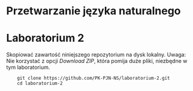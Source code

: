 # Przetwarzanie języka naturalnego
# Laboratorium 2

Skopiować zawartość niniejszego repozytorium
na dysk lokalny. Uwaga: Nie korzystać z opcji
*Download ZIP*, która pomija duże pliki,
niezbędne w tym laboratorium.

```
    git clone https://github.com/PK-PJN-NS/laboratorium-2.git
    cd laboratorium-2
```
